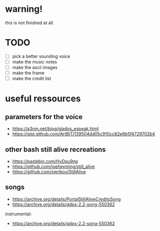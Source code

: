 # warning!
this is not finished at all.

# TODO

- [ ] pick a better sounding voice
- [ ] make the music notes
- [ ] make the ascii images
- [ ] make the frame
- [ ] make the credit list

# useful ressources

## parameters for the voice
- https://a3nm.net/blog/glados_espeak.html
- https://gist.github.com/ArtBIT/139504dd05c910cc82e6b5f4729702b4

## other bash still alive recreations
- https://pastebin.com/HvDqu9np
- https://github.com/joeheyming/still_alive
- https://github.com/sierikov/StillAlive

## songs
- https://archive.org/details/PortalStillAliveCreditsSong
- https://archive.org/details/gdps-2.2-song-550362

instrumental:
- https://archive.org/details/gdps-2.2-song-550362
